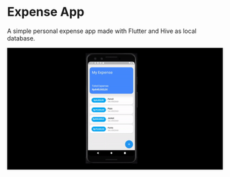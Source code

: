 # Expense App

A simple personal expense app made with Flutter and Hive as local database.

![](demo.gif)


